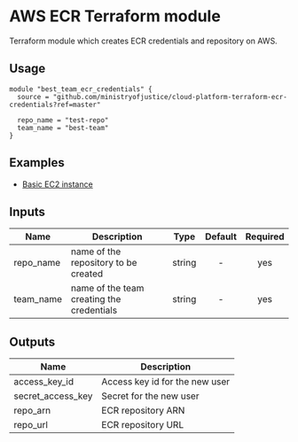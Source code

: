 # AWS ECR Terraform module

Terraform module which creates ECR credentials and repository on AWS.

## Usage

```hcl
module "best_team_ecr_credentials" {
  source = "github.com/ministryofjustice/cloud-platform-terraform-ecr-credentials?ref=master"

  repo_name = "test-repo"
  team_name = "best-team"
}
```

## Examples

* [Basic EC2 instance](https://github.com/ministryofjustice/cloud-platform-terraform-ecr-credentials/tree/master/examples)

## Inputs

| Name | Description | Type | Default | Required |
|------|-------------|:----:|:-----:|:-----:|
| repo_name | name of the repository to be created | string | - | yes |
| team_name | name of the team creating the credentials | string | - | yes |

## Outputs

| Name | Description |
|------|-------------|
| access_key_id | Access key id for the new user |
| secret_access_key | Secret for the new user |
| repo_arn | ECR repository ARN |
| repo_url | ECR repository URL |
